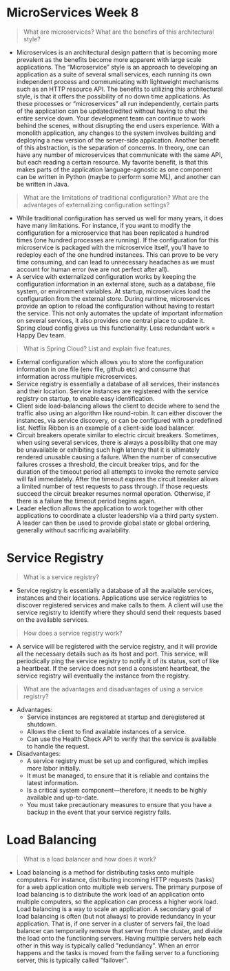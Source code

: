 # MicroServices Week 8
> What are microservices? What are the benefirs of this architectural style?
- Microservices is an architectural design pattern that is becoming more prevalent as the benefits become more apparent with large scale applications. 
  The “Microservice” style is an approach to developing an application as a suite of several small services, each running its own independent process and communicating with lightweight mechanisms such as an HTTP resource API. 
  The benefits to utilizing this architectural style, is that it offers the possibility of no down time applications. As these processes or “microservices” all run independently, certain parts of the application can be updated/edited without having to shut the entire service down. 
  Your development team can continue to work behind the scenes, without disrupting the end users experience. With a monolith application, any changes to the system involves building and deploying a new version of the server-side application. Another benefit of this abstraction, 
  is the separation of concerns. In theory, one can have any number of microservices that communicate with the same API, but each reading a certain resource. My favorite benefit, is that this makes parts of the application language-agnostic as one component can be written in Python
  (maybe to perform some ML), and another can be written in Java.

> What are the limitations of traditional configuration? What are the advantages of externalizing configuration settings?
- While traditional configuration has served us well for many years, it does have many limitations. For instance, if you want to modify the configuration for a microservice that has been replicated a hundred times (one hundred processes are running). If the configuration for this 
  microservice is packaged with the microservice itself, you’ll have to redeploy each of the one hundred instances. This can prove to be very time consuming, and can lead to unnecessary headaches as we must account for human error (we are not perfect after all).
- A service with externalized configuration works by keeping the configuration information in an external store, such as a database, file system, or environment variables. At startup, microservices load the configuration from the external store. During runtime, microservices 
  provide an option to reload the configuration without having to restart the service. This not only automates the update of important information on several services, it also provides one central place to update it. Spring cloud config gives us this functionality. Less redundant work 
  = Happy Dev team.

> What is Spring Cloud? List and explain five features. 
- External configuration which allows you to store the configuration information in one file (env file, github etc) and consume that information across multiple microservices.
- Service registry is essentially a database of all services, their instances and their location. Service instances are registered with the service registry on startup, to enable easy identification.
- Client side load-balancing allows the client to decide where to send the traffic also using an algorithm like round-robin. It can either discover the instances, via service discovery, or can be configured with a predefined list. Netflix Ribbon is an example of a client-side load balancer.
- Circuit breakers operate similar to electric circuit breakers. Sometimes, when using several services, there is always a possibility that one may be unavailable or exhibiting such high latency that it is ultimately rendered unusable causing a failure. When the number of consecutive failures 
  crosses a threshold, the circuit breaker trips, and for the duration of the timeout period all attempts to invoke the remote service will fail immediately. After the timeout expires the circuit breaker allows a limited number of test requests to pass through. If those requests succeed the 
  circuit breaker resumes normal operation. Otherwise, if there is a failure the timeout period begins again.
- Leader election allows the application to work together with other applications to coordinate a cluster leadership via a third party system. A leader can then be used to provide global state or global ordering, generally without sacrificing availability. 


# Service Registry
> What is a service registry? 
- Service registry is essentially a database of all the available services, instances and their locations. Applications use service registries to discover registered services and make calls to them. A client will use the service registry to identify where they should send their requests based
  on the available services.

> How does a service registry work?
- A service will be registered with the service registry, and it will provide all the necessary details such as its host and port. This service, will periodically ping the service registry to notify it of its status, sort of like a heartbeat. If the service does not send a consistent heartbeat, 
  the service registry will eventually the instance from the registry.

> What are the advantages and disadvantages of using a service registry?
- Advantages:
  - Service instances are registered at startup and deregistered at shutdown.
  - Allows the client to find available instances of a service.
  - Can use the Health Check API to verify that the service is available to handle the request.
- Disadvantages: 
  - A service registry must be set up and configured, which implies more labor initially.
  - It must be managed, to ensure that it is reliable and contains the latest information.
  - Is a critical system component—therefore, it needs to be highly available and up-to-date.
  - You must take precautionary measures to ensure that you have a backup in the event that your service registry fails.


# Load Balancing
> What is a load balancer and how does it work?
- Load balancing is a method for distributing tasks onto multiple computers. For instance, distributing incoming HTTP requests   (tasks) for a web application onto multiple web servers. The primary purpose of load balancing is to distribute the work       load of an application onto multiple computers, so the application can process a higher work load. Load balancing is a way     to scale an application. A secondary goal of load balancing is often (but not always) to provide redundancy in your           application. That is, if one server in a cluster of servers fail, the load balancer can temporarily remove that server from
  the cluster, and divide the load onto the functioning servers. Having multiple servers help each other in this way is         typically called "redundancy". When an error happens and the tasks is moved from the failing server to a functioning server,   this is typically called "failover".
